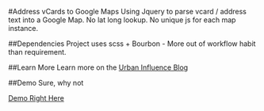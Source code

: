 #Address vCards to Google Maps
Using Jquery to parse vcard / address text into a Google Map. No lat long lookup. No unique js for each map instance.

##Dependencies
Project uses scss + Bourbon - More out of workflow habit than requirement.


##Learn More
Learn more on the [Urban Influence Blog](http://urbaninfluence.com/2015/05/make-a-background-image-slider-with-css-keyframes)

##Demo
Sure, why not

[Demo Right Here](http://urbaninfluence.com/2015/06/address-vcards-to-google-maps/)